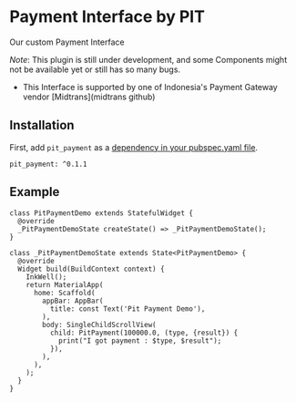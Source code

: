 # Payment Interface by PIT

Our custom Payment Interface

*Note*: This plugin is still under development, and some Components might not be available yet or still has so many bugs.
- This Interface is supported by one of Indonesia's Payment Gateway vendor [Midtrans](midtrans github)

## Installation

First, add `pit_payment` as a [dependency in your pubspec.yaml file](https://flutter.io/platform-plugins/).

```
pit_payment: ^0.1.1
```

## Example
```
class PitPaymentDemo extends StatefulWidget {
  @override
  _PitPaymentDemoState createState() => _PitPaymentDemoState();
}

class _PitPaymentDemoState extends State<PitPaymentDemo> {
  @override
  Widget build(BuildContext context) {
    InkWell();
    return MaterialApp(
      home: Scaffold(
        appBar: AppBar(
          title: const Text('Pit Payment Demo'),
        ),
        body: SingleChildScrollView(
          child: PitPayment(100000.0, (type, {result}) {
            print("I got payment : $type, $result");
          }),
        ),
      ),
    );
  }
}
```
